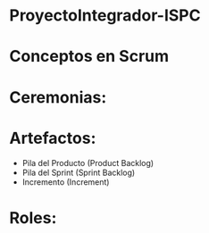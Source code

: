 # ProyectoIntegrador-ISPC

# Conceptos en Scrum

# Ceremonias:

# Artefactos:

- Pila del Producto (Product Backlog)
- Pila del Sprint (Sprint Backlog)
- Incremento (Increment)

# Roles:

